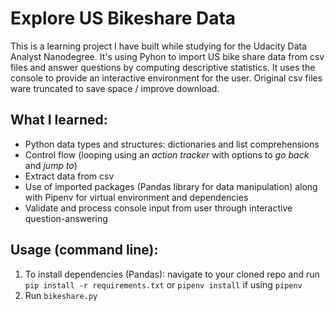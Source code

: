 # Explore US Bikeshare Data
This is a learning project I have built while studying for the Udacity Data Analyst Nanodegree. 
It's using Pyhon to import US bike share data from csv files and answer questions by computing descriptive statistics. It uses the console to provide an interactive environment for the user. Original csv files ware truncated to save space / improve download.

## What I learned:
* Python data types and structures: dictionaries and list comprehensions
* Control flow (looping using an *action tracker* with options to *go back* and *jump to*)
* Extract data from csv 
* Use of imported packages (Pandas library for data manipulation) along with Pipenv for virtual environment and dependencies
* Validate and process console input from user through interactive question-answering

## Usage (command line):
1. To install dependencies (Pandas): navigate to your cloned repo and run `pip install -r requirements.txt` or `pipenv install` if using `pipenv`
2. Run `bikeshare.py`
